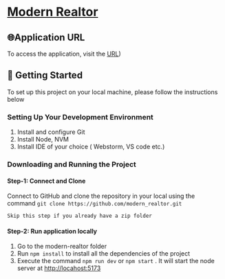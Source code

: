 # [Modern Realtor](https://modern-realtor.onrender.com)

## 🌐Application URL

To access the application, visit the [URL](https://modern-realtor.onrender.com))

## 🚀 Getting Started

To set up this project on your local machine, please follow the instructions below

### Setting Up Your Development Environment

1) Install and configure Git
2) Install Node, NVM
3) Install IDE of your choice ( Webstorm, VS code etc.)

### Downloading and Running the Project

#### Step-1: Connect and Clone

   Connect to GitHub and clone the repository in your local using the
   command ``` git clone https://github.com/modern_realtor.git ```

    Skip this step if you already have a zip folder

#### Step-2: Run application locally

1) Go to the modern-realtor folder
2) Run ``` npm install ``` to install all the dependencies of the project
3) Execute the command ``` npm run dev ``` or ``` npm start ``` . It will start the node server at <http://locahost:5173>
